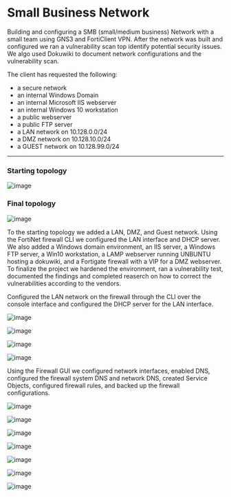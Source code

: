 # Small Business Network

Building and configuring a SMB (small/medium business) Network with a small team using GNS3 and FortiClient VPN. After the network was built and configured we ran a vulnerability scan top identify potential security issues. We algo used Dokuwiki to document network configurations and the vulnerability scan.

The client has requested the following:
- a secure network
- an internal Windows Domain
- an internal Microsoft IIS webserver
- an internal Windows 10 workstation
- a public webserver
- a public FTP server
- a LAN network on 10.128.0.0/24
- a DMZ network on 10.128.10.0/24
- a GUEST network on 10.128.99.0/24


---

### Starting topology

![image](https://github.com/ajla827/NTT/assets/129989031/cc494550-2157-496d-adf2-30e0b68a0255)

### Final topology

![image](https://github.com/ajla827/NTT/assets/129989031/622ed26c-9f1e-43ba-872b-a6ddbee1e5e6)

To the starting topology we added a LAN, DMZ, and Guest network. Using the FortiNet firewall CLI we configured the LAN interface and DHCP server. We also added a Windows domain environment, an IIS server, a Windows FTP server, a Win10 workstation, a LAMP webserver running UNBUNTU hosting a dokuwiki, and a Fortigate firewall with a VIP for a DMZ webserver. To finalize the project we hardened the environment, ran a vulnerability test, documented the findings and completed reaserch on how to correct the vulnerabilities according to the vendors.

Configured the LAN network on the firewall through the CLI over the console interface and configured the DHCP server for the LAN interface.

![image](https://github.com/ajla827/NTT/assets/129989031/1901d0d3-4d20-4bbf-8723-ac5e0b0cb52a)

![image](https://github.com/ajla827/NTT/assets/129989031/d9afaa78-05d2-4eda-bd32-0c0073969f05)

![image](https://github.com/ajla827/NTT/assets/129989031/6eaa1807-b29b-497b-843f-8d55bfde1e68)

![image](https://github.com/ajla827/NTT/assets/129989031/9bc23b06-1e40-4649-a6be-2ac5a752e3b9)

Using the Firewall GUI we configured network interfaces, enabled DNS, configured the firewall system DNS and network DNS, created Service Objects, configured firewall rules, and backed up the firewall configurations.

![image](https://github.com/ajla827/NTT/assets/129989031/e8b0982e-4eca-44c9-9805-8ba73dab7675)

![image](https://github.com/ajla827/NTT/assets/129989031/3106d773-3b8f-456d-9c49-81c9da1dfdbf)

![image](https://github.com/ajla827/NTT/assets/129989031/f2061ccc-ef0a-4c5a-8ded-ca625c045053)

![image](https://github.com/ajla827/NTT/assets/129989031/c2006669-9e92-4054-90c6-35dc98ebf2a8)

![image](https://github.com/ajla827/NTT/assets/129989031/63444670-712d-430e-bec0-4d43d6fe126a)

![image](https://github.com/ajla827/NTT/assets/129989031/c6202f16-29cc-406e-917b-fea8038a7443)

![image](https://github.com/ajla827/NTT/assets/129989031/7481d52c-8440-4b88-9b4e-c3c6f7dadc44)

